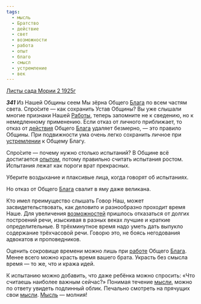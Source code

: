 ```yaml
---
tags:
  - мысль
  - Братство
  - действие
  - свет
  - возможности
  - работа
  - опыт
  - благо
  - смысл
  - устремление
  - век
---
```


[Листы сада Мории 2 1925г](/agni/1925)

___341___
Из Нашей Общины сеем Мы зёрна Общего [Блага](/tag/#благо) по всем частям света. Спро́сите — как сохранить Устав Общины? Вы уже слышали многие признаки Нашей [Работы](/tag/#работа), теперь запомните не к сведению, но к немедленному применению. Если отказ от личного приближает, то отказ от [действия](/tag/#действие) Общего [Блага](/tag/#благо) удаляет безмерно, — это правило Общины. При подвижности ума очень легко сохранить личное при [устремлении](/tag/#устремление) к Общему Благу.   

Спро́сите — почему нужно столько испытаний? В Общине всё достигается [опытом](/tag/#опыт), потому правильно считать испытания ростом. Испытания лежат как пороги врат прекрасных.   

Уберите воздыхание и плаксивые лица, когда говорят об испытаниях.   

Но отказ от Общего [Блага](/tag/#благо) свалит в яму даже великана.   

Кто имел преимущество слышать Говор Наш, может засвидетельствовать, как деловито и разнообразно проходит время Наше. Для увеличения [возможностей](/tag/#возможности) пришлось отказаться от долгих построений речи, изыскивая в разных веках лучшие и краткие определительные. В трёхминутное время надо уметь дать выпукло содержание трёхчасовой речи. Говорю это, не боясь негодования адвокатов и проповедников.   

Оценить сокровище времени можно лишь при [работе](/tag/#работа) Общего [Блага](/tag/#благо). Менее всего можно красть время вашего брата. Украсть без смысла время — то же, что и кража идей.   

К испытанию можно добавить, что даже ребёнка можно спросить: «Что считаешь наиболее важным сейчас?» Понимая течение [мысли](/tag/#мысль), можно по ответу увидеть подлинный облик. Печально смотреть на прячущих свои [мысли](/tag/#мысль). [Мысль](/tag/#мысль) — молния!   

